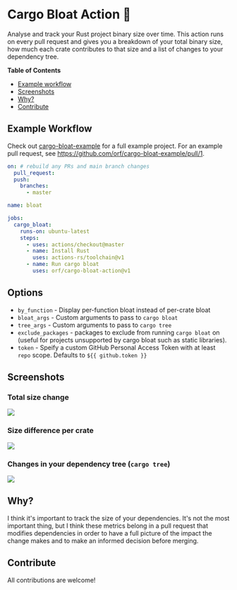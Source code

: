 # Cargo Bloat Action :rocket:

Analyse and track your Rust project binary size over time. This action runs on every pull request and gives you a breakdown of
your total binary size, how much each crate contributes to that size and a list of changes to your dependency tree.

**Table of Contents**

* [Example workflow](#example-workflow)
* [Screenshots](#screenshots)
* [Why?](#why)
* [Contribute](#contribute)

## Example Workflow

Check out [cargo-bloat-example](https://github.com/orf/cargo-bloat-example/) for a full example project. For an example pull request,
see https://github.com/orf/cargo-bloat-example/pull/1.

```yaml
on: # rebuild any PRs and main branch changes
  pull_request:
  push:
    branches:
      - master

name: bloat

jobs:
  cargo_bloat:
    runs-on: ubuntu-latest
    steps:
      - uses: actions/checkout@master
      - name: Install Rust
        uses: actions-rs/toolchain@v1
      - name: Run cargo bloat
        uses: orf/cargo-bloat-action@v1
```

## Options

* `by_function` - Display per-function bloat instead of per-crate bloat
* `bloat_args` - Custom arguments to pass to `cargo bloat`
* `tree_args` - Custom arguments to pass to `cargo tree`
* `exclude_packages` - packages to exclude from running `cargo bloat` on (useful for projects unsupported by cargo bloat such as static libraries).
* `token` - Speify a custom GitHub Personal Access Token with at least `repo` scope. Defaults to `${{ github.token }}`

## Screenshots

### Total size change

![](./images/comment.png)

### Size difference per crate

![](./images/breakdown.png)

### Changes in your dependency tree (`cargo tree`)

![](./images/dependencies.png)

## Why?

I think it's important to track the size of your dependencies. It's not the most important thing, but I think these metrics belong in a
pull request that modifies dependencies in order to have a full picture of the impact the change makes and to make an informed decision
before merging.

## Contribute

All contributions are welcome!
